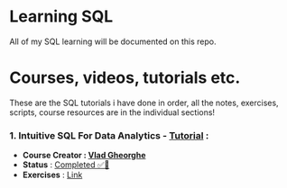 # Learning SQL 

All of my SQL learning will be documented on this repo.


# Courses, videos, tutorials etc.

These are the SQL tutorials i have done in order, all the notes, exercises, scripts, course resources are in the individual sections!


### 1. Intuitive SQL For Data Analytics - [Tutorial](https://www.youtube.com/watch?v=mXW7JHJM34k) :

- **Course Creator : [Vlad Gheorghe ](https://www.youtube.com/@vladdata741)**
- **Status** : [Completed ✅🚩](./Intuitive_SQL_Youtube/)
- **Exercises** : [Link](./Intuitive_SQL_Youtube/exercises.md)